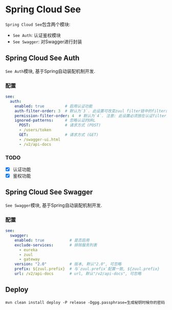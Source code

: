 # Spring Cloud See

`Spring Cloud See`包含两个模块: 

- `See Auth`: 认证鉴权模块
- `See Swagger`: 对Swagger进行封装

## Spring Cloud See Auth

`See Auth`模块, 基于Spring自动装配机制开发.

### 配置

```yaml
see:
  auth:
    enabled: true         # 启用认证功能
    auth-filter-order: 3  # 默认为`3`. 此设置可改变zuul filter链中的filter的排序先后, 数值越小越靠前, 先执行. 注意: 此设置必须放在限流filter之后, 鉴权filter之前
    permission-filter-order: 4  # 默认为`4`. 注意: 此设置必须放在认证filter之后
    ignored-patterns:     # 忽略认证的URL
      POST:               # 请求方式 (POST)
      - /users/token
      GET:                # 请求方式 (GET)
      - /swagger-ui.html
      - /v2/api-docs
```

### TODO 

- [X] 认证功能
- [X] 鉴权功能

## Spring Cloud See Swagger

`See Swagger`模块, 基于Spring自动装配机制开发.

### 配置

```yml
see:
  swagger:
    enabled: true           # 是否启用
    exclude-services:       # 排除服务列表
      - eureka
      - zuul
      - gateway
    version: "2.0"          # 版本, 默认"2.0", 可忽略
    prefix: ${zuul.prefix}  # 与`zuul.prefix`配置一致, ${zuul.prefix}
    url: /v2/api-docs       # url, 默认"/v2/api-docs", 可忽略
```

## Deploy

```
mvn clean install deploy -P release -Dgpg.passphrase=生成秘钥时候你的密码
```
